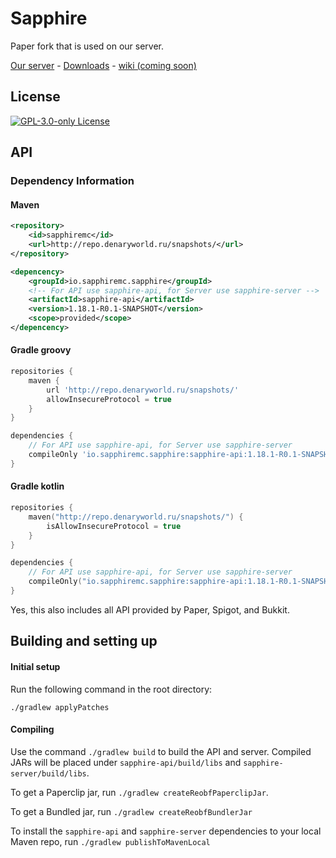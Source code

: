 [website]: https://denaryworld.ru
[downloads]: https://github.com/SapphireMC/Sapphire/releases/
[wiki]: https://github.com/SapphireMC/Sapphire/wiki/

# Sapphire

Paper fork that is used on our server.

[Our server][website] - [Downloads][downloads] - [wiki (coming soon)][wiki]

## License
[![GPL-3.0-only License](https://img.shields.io/github/license/SapphireMC/Sapphire?&logo=github)](LICENSE)

## API

### Dependency Information

#### Maven
```xml
<repository>
    <id>sapphiremc</id>
    <url>http://repo.denaryworld.ru/snapshots/</url>
</repository>
```
```xml
<depencency>
    <groupId>io.sapphiremc.sapphire</groupId>
    <!-- For API use sapphire-api, for Server use sapphire-server -->
    <artifactId>sapphire-api</artifactId>
    <version>1.18.1-R0.1-SNAPSHOT</version>
    <scope>provided</scope>
</depencency>
```

#### Gradle groovy
```groovy
repositories {
    maven {
        url 'http://repo.denaryworld.ru/snapshots/'
        allowInsecureProtocol = true
    }
}
```
```groovy
dependencies {
    // For API use sapphire-api, for Server use sapphire-server
    compileOnly 'io.sapphiremc.sapphire:sapphire-api:1.18.1-R0.1-SNAPSHOT'
}
```

#### Gradle kotlin
```kotlin
repositories {
    maven("http://repo.denaryworld.ru/snapshots/") {
        isAllowInsecureProtocol = true
    }
}
```
```kotlin
dependencies {
    // For API use sapphire-api, for Server use sapphire-server
    compileOnly("io.sapphiremc.sapphire:sapphire-api:1.18.1-R0.1-SNAPSHOT")
}
```

Yes, this also includes all API provided by Paper, Spigot, and Bukkit.

## Building and setting up

#### Initial setup
Run the following command in the root directory:

```shell
./gradlew applyPatches
```

#### Compiling

Use the command `./gradlew build` to build the API and server. Compiled JARs
will be placed under `sapphire-api/build/libs` and `sapphire-server/build/libs`.

To get a Paperclip jar, run `./gradlew createReobfPaperclipJar`.

To get a Bundled jar, run `./gradlew createReobfBundlerJar`

To install the `sapphire-api` and `sapphire-server` dependencies to your local Maven repo, run `./gradlew publishToMavenLocal`

